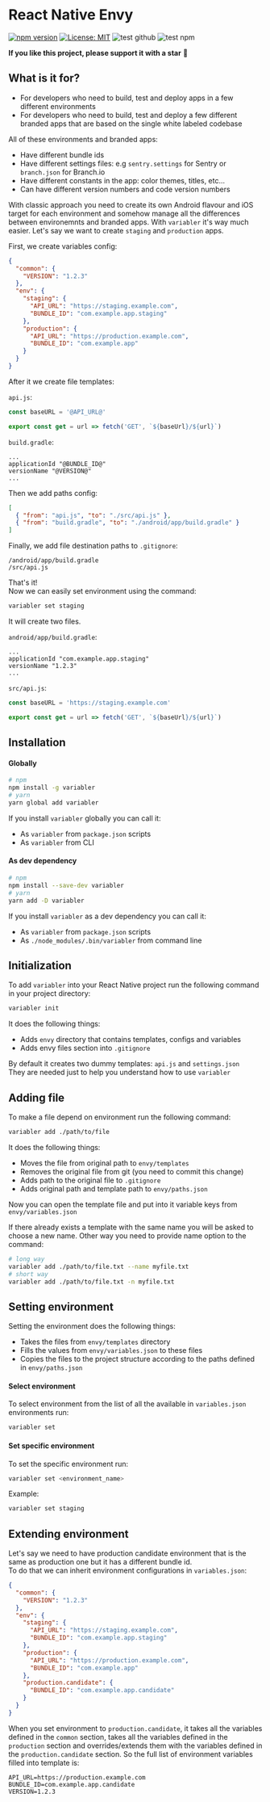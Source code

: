 # React Native Envy

[![npm version](https://img.shields.io/npm/v/variabler)](https://badge.fury.io/js/variabler)
[![License: MIT](https://img.shields.io/npm/l/una-language)](https://opensource.org/licenses/MIT)
![test github](https://github.com/sergeyshpadyrev/variabler/actions/workflows/test.github.yml/badge.svg?branch=main&event=push)
![test npm](https://github.com/sergeyshpadyrev/variabler/actions/workflows/test.npm.yml/badge.svg?branch=main&event=push)

**If you like this project, please support it with a star** 🌟

## What is it for?

- For developers who need to build, test and deploy apps in a few different environments <br/>
- For developers who need to build, test and deploy a few different branded apps that are based on the single white labeled codebase<br/>

All of these environments and branded apps:

- Have different bundle ids
- Have different settings files: e.g `sentry.settings` for Sentry or `branch.json` for Branch.io
- Have different constants in the app: color themes, titles, etc...
- Can have different version numbers and code version numbers

With classic approach you need to create its own Android flavour and iOS target for each environment and somehow manage all the differences between environemnts and branded apps. With `variabler` it's way much easier. Let's say we want to create `staging` and `production` apps.

First, we create variables config:

```json
{
  "common": {
    "VERSION": "1.2.3"
  },
  "env": {
    "staging": {
      "API_URL": "https://staging.example.com",
      "BUNDLE_ID": "com.example.app.staging"
    },
    "production": {
      "API_URL": "https://production.example.com",
      "BUNDLE_ID": "com.example.app"
    }
  }
}
```

After it we create file templates:

`api.js`:

```js
const baseURL = '@API_URL@'

export const get = url => fetch('GET', `${baseUrl}/${url}`)
```

`build.gradle`:

```
...
applicationId "@BUNDLE_ID@"
versionName "@VERSION@"
...
```

Then we add paths config:

```json
[
  { "from": "api.js", "to": "./src/api.js" },
  { "from": "build.gradle", "to": "./android/app/build.gradle" }
]
```

Finally, we add file destination paths to `.gitignore`:

```
/android/app/build.gradle
/src/api.js
```

That's it! <br/>
Now we can easily set environment using the command:

```sh
variabler set staging
```

It will create two files.

`android/app/build.gradle`:

```
...
applicationId "com.example.app.staging"
versionName "1.2.3"
...
```

`src/api.js`:

```js
const baseURL = 'https://staging.example.com'

export const get = url => fetch('GET', `${baseUrl}/${url}`)
```

## Installation

#### Globally

```sh
# npm
npm install -g variabler
# yarn
yarn global add variabler
```

If you install `variabler` globally you can call it:

- As `variabler` from `package.json` scripts
- As `variabler` from CLI

#### As dev dependency

```sh
# npm
npm install --save-dev variabler
# yarn
yarn add -D variabler
```

If you install `variabler` as a dev dependency you can call it:

- As `variabler` from `package.json` scripts
- As `./node_modules/.bin/variabler` from command line

## Initialization

To add `variabler` into your React Native project run the following command in your project directory:

```sh
variabler init
```

It does the following things:

- Adds `envy` directory that contains templates, configs and variables
- Adds envy files section into `.gitignore`

By default it creates two dummy templates: `api.js` and `settings.json` <br/>
They are needed just to help you understand how to use `variabler`

## Adding file

To make a file depend on environment run the following command:

```sh
variabler add ./path/to/file
```

It does the following things:

- Moves the file from original path to `envy/templates`
- Removes the original file from git (you need to commit this change)
- Adds path to the original file to `.gitignore`
- Adds original path and template path to `envy/paths.json`

Now you can open the template file and put into it variable keys from `envy/variables.json`

If there already exists a template with the same name you will be asked to choose a new name.
Other way you need to provide name option to the command:

```sh
# long way
variabler add ./path/to/file.txt --name myfile.txt
# short way
variabler add ./path/to/file.txt -n myfile.txt
```

## Setting environment

Setting the environment does the following things:

- Takes the files from `envy/templates` directory
- Fills the values from `envy/variables.json` to these files
- Copies the files to the project structure according to the paths defined in `envy/paths.json`

#### Select environment

To select environment from the list of all the available in `variables.json` environments run:

```sh
variabler set
```

#### Set specific environment

To set the specific environment run:

```sh
variabler set <environment_name>
```

Example:

```sh
variabler set staging
```

## Extending environment

Let's say we need to have production candidate environment that is the same as production one but it has a different bundle id. <br/>
To do that we can inherit environment configurations in `variables.json`:

```json
{
  "common": {
    "VERSION": "1.2.3"
  },
  "env": {
    "staging": {
      "API_URL": "https://staging.example.com",
      "BUNDLE_ID": "com.example.app.staging"
    },
    "production": {
      "API_URL": "https://production.example.com",
      "BUNDLE_ID": "com.example.app"
    },
    "production.candidate": {
      "BUNDLE_ID": "com.example.app.candidate"
    }
  }
}
```

When you set environment to `production.candidate`, it takes all the variables defined in the `common` section, takes all the variables defined in the `production` section and overrides/extends them with the variables defined in the `production.candidate` section. So the full list of environment variables filled into template is:

```
API_URL=https://production.example.com
BUNDLE_ID=com.example.app.candidate
VERSION=1.2.3
```
